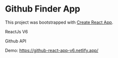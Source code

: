 # Github Finder App

This project was bootstrapped with [Create React App](https://github.com/facebook/create-react-app).

ReactJs V6

Github API

Demo: https://github-react-app-v6.netlify.app/
